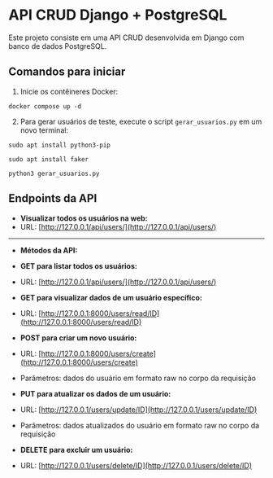 # API CRUD Django + PostgreSQL

Este projeto consiste em uma API CRUD desenvolvida em Django com banco de dados PostgreSQL.


## Comandos para iniciar

1. Inicie os contêineres Docker:
   
```
docker compose up -d
```

2. Para gerar usuários de teste, execute o script `gerar_usuarios.py` em um novo terminal:

```sudo apt install python3-pip```

```sudo apt install faker```

```python3 gerar_usuarios.py```



## Endpoints da API

- **Visualizar todos os usuários na web:**
- URL: [http://127.0.0.1/api/users/](http://127.0.0.1/api/users/)

---

- **Métodos da API:**

- **GET para listar todos os usuários:**
 - URL: [http://127.0.0.1/api/users/](http://127.0.0.1/api/users/)

- **GET para visualizar dados de um usuário específico:**
 - URL: [http://127.0.0.1:8000/users/read/ID](http://127.0.0.1:8000/users/read/ID)

- **POST para criar um novo usuário:**
 - URL: [http://127.0.0.1:8000/users/create](http://127.0.0.1:8000/users/create)
 - Parâmetros: dados do usuário em formato raw no corpo da requisição

- **PUT para atualizar os dados de um usuário:**
 - URL: [http://127.0.0.1/users/update/ID](http://127.0.0.1/users/update/ID)
 - Parâmetros: dados atualizados do usuário em formato raw no corpo da requisição

- **DELETE para excluir um usuário:**
 - URL: [http://127.0.0.1/users/delete/ID](http://127.0.0.1/users/delete/ID)
